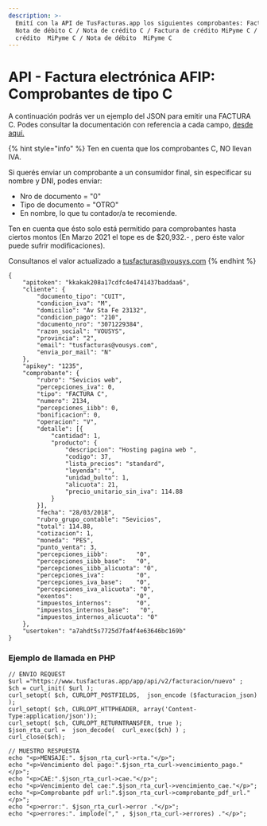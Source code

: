 ```yaml
---
description: >-
  Emití con la API de TusFacturas.app los siguientes comprobantes: Factura C /
  Nota de débito C / Nota de crédito C / Factura de crédito MiPyme C / Nota de
  crédito  MiPyme C / Nota de débito  MiPyme C
---
```


# API - Factura electrónica AFIP: Comprobantes de tipo C

A continuación podrás ver un ejemplo del JSON para emitir una FACTURA C. Podes consultar la documentación con referencia a cada campo, [desde aquí.](https://developers.tusfacturas.app/api-factura-electronica-afip-facturacion-nuevo-comprobante)

{% hint style="info" %}
Ten en cuenta que los comprobantes C,  NO llevan IVA.

Si querés enviar un comprobante a un consumidor final, sin especificar su nombre y DNI, podes enviar:

* Nro de documento = "0" 
* Tipo de documento = "OTRO"
* En nombre, lo que tu contador/a te recomiende. 

Ten en cuenta que ésto solo está permitido para comprobantes hasta ciertos montos (En Marzo 2021 el tope es de $20,932.- , pero éste valor puede sufrir modificaciones).

 Consultanos el valor actualizado a  tusfacturas@vousys.com 
{% endhint %}

```
{
	"apitoken": "kkakak208a17cdfc4e4741437baddaa6",
	"cliente": {
		"documento_tipo": "CUIT",
		"condicion_iva": "M",
		"domicilio": "Av Sta Fe 23132",
		"condicion_pago": "210",
		"documento_nro": "3071229384",
		"razon_social": "VOUSYS",
		"provincia": "2",
		"email": "tusfacturas@vousys.com",
		"envia_por_mail": "N"
	},
	"apikey": "1235",
	"comprobante": {
		"rubro": "Sevicios web",
		"percepciones_iva": 0,
		"tipo": "FACTURA C",
		"numero": 2134,
		"percepciones_iibb": 0,
		"bonificacion": 0,
		"operacion": "V",
		"detalle": [{
			"cantidad": 1,
			"producto": {
				"descripcion": "Hosting pagina web ",
				"codigo": 37,
				"lista_precios": "standard",
				"leyenda": "",
				"unidad_bulto": 1,
				"alicuota": 21,
				"precio_unitario_sin_iva": 114.88
			}
		}],
		"fecha": "28/03/2018",
		"rubro_grupo_contable": "Sevicios",
		"total": 114.88,
		"cotizacion": 1,
		"moneda": "PES",
		"punto_venta": 3,
        "percepciones_iibb":        "0",
        "percepciones_iibb_base":   "0",
        "percepciones_iibb_alicuota": "0",
        "percepciones_iva":         "0",
        "percepciones_iva_base":    "0",
        "percepciones_iva_alicuota": "0",
        "exentos":                  "0", 
        "impuestos_internos":       "0",
        "impuestos_internos_base":   "0",
        "impuestos_internos_alicuota": "0"
	},
	"usertoken": "a7ahdt5s7725d7fa4f4e63646bc169b"
}
```



### Ejemplo de llamada en PHP

```
// ENVIO REQUEST
$url ="https://www.tusfacturas.app/app/api/v2/facturacion/nuevo" ;
$ch = curl_init( $url );
curl_setopt( $ch, CURLOPT_POSTFIELDS,  json_encode ($facturacion_json) );
curl_setopt( $ch, CURLOPT_HTTPHEADER, array('Content-Type:application/json'));
curl_setopt( $ch, CURLOPT_RETURNTRANSFER, true );
$json_rta_curl =  json_decode(  curl_exec($ch) ) ;  
curl_close($ch);

// MUESTRO RESPUESTA
echo "<p>MENSAJE:". $json_rta_curl->rta."</p>"; 
echo "<p>Vencimiento del pago:".$json_rta_curl->vencimiento_pago."</p>"; 
echo "<p>CAE:".$json_rta_curl->cae."</p>"; 
echo "<p>Vencimiento del cae:".$json_rta_curl->vencimiento_cae."</p>"; 
echo "<p>Comprobante pdf url:".$json_rta_curl->comprobante_pdf_url."</p>"; 
echo "<p>error:". $json_rta_curl->error ."</p>"; 
echo "<p>errores:". implode("," , $json_rta_curl->errores) ."</p>"; 


```
